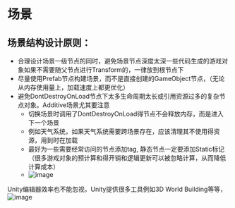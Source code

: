 # 场景
## 场景结构设计原则：
* 合理设计场景一级节点的同时，避免场景节点深度太深一些代码生成的游戏对象如果不需要随父节点进行Transform的，一律放到根节点下
* 尽量使用Prefab节点构建场景，而不是直接创建的GameObject节点，（无论从内存使用量上，加载速度上都更优化）
* 避免DontDestroyOnLoad节点下太多生命周期太长或引用资源过多的复杂节点对象。Additive场景尤其要注意
  * 切换场景时调用了DontDestroyOnLoad得节点不会释放内存，而是进入下一个场景
  * 例如天气系统，如果天气系统需要跨场景存在，应该清理其不使用得资源，用到时在加载
  * 最好为一些需要经常访问的节点添加tag, 静态节点一定要添加Static标记（很多游戏对象的预计算和得开销和逻辑更新可以被忽略计算，从而降低计算成本）
  * ![image](https://github.com/ThereAreBearsComing/aBookOFtechArt/assets/74708198/ee1c0668-f591-43ce-b4f9-81d5262c9226)
 
 Unity编辑器效率也不能忽视，Unity提供很多工具例如3D World Building等等，
 <br>![image](https://github.com/ThereAreBearsComing/aBookOFtechArt/assets/74708198/595ed4e7-c073-492b-b445-21991cdea21a)
















